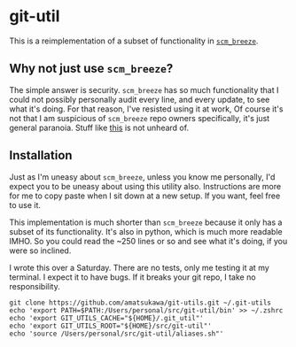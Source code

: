 # git-util

This is a reimplementation of a subset of functionality in [`scm_breeze`](https://github.com/scmbreeze/scm_breeze).

## Why not just use `scm_breeze`?

The simple answer is security. `scm_breeze` has so much functionality that I could not possibly personally
audit every line, and every update, to see what it's doing. For that reason, I've resisted using it at work,
Of course it's not that I am suspicious of `scm_breeze` repo owners specifically, it's just general paranoia.
Stuff like [this](https://www.theregister.co.uk/2018/11/26/npm_repo_bitcoin_stealer/) is not unheard of.

## Installation

Just as I'm uneasy about `scm_breeze`, unless you know me personally, I'd expect you to be uneasy about using
this utility also. Instructions are more for me to copy paste when I sit down at a new setup.
If you want, feel free to use it.

This implementation is much shorter than `scm_breeze` because it only has a subset of its functionality. It's also
in python, which is much more readable IMHO. So you could read the ~250 lines or so and see what it's doing, if you
were so inclined.

I wrote this over a Saturday. There are no tests, only me testing it at my terminal.
I expect it to have bugs. If it breaks your git repo, I take no responsibility.
```
git clone https://github.com/amatsukawa/git-utils.git ~/.git-utils
echo 'export PATH=$PATH:/Users/personal/src/git-util/bin' >> ~/.zshrc
echo 'export GIT_UTILS_CACHE="${HOME}/.git_util"'
echo 'export GIT_UTILS_ROOT="${HOME}/src/git-util"'
echo 'source /Users/personal/src/git-util/aliases.sh"'
```

